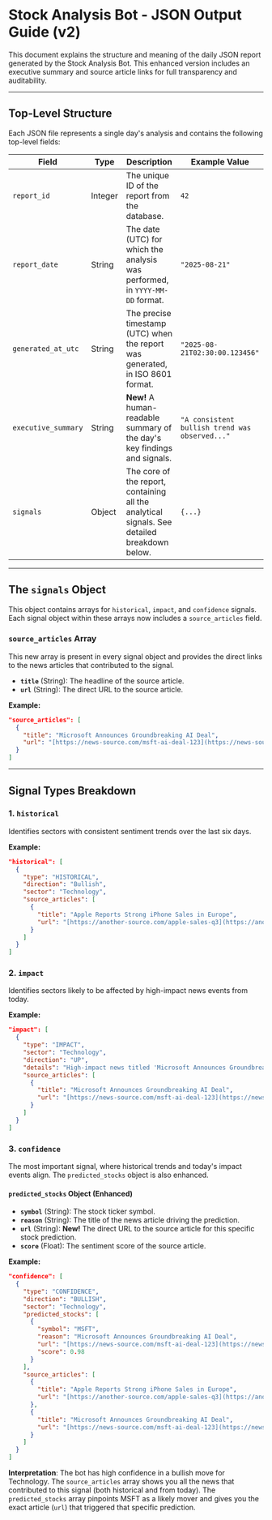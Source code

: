 # Stock Analysis Bot - JSON Output Guide (v2)

This document explains the structure and meaning of the daily JSON report generated by the Stock Analysis Bot. This enhanced version includes an executive summary and source article links for full transparency and auditability.

---

## Top-Level Structure

Each JSON file represents a single day's analysis and contains the following top-level fields:

| Field               | Type   | Description                                                                                             | Example Value                  |
| ------------------- | ------ | ------------------------------------------------------------------------------------------------------- | ------------------------------ |
| `report_id`         | Integer| The unique ID of the report from the database.                                                          | `42`                           |
| `report_date`       | String | The date (UTC) for which the analysis was performed, in `YYYY-MM-DD` format.                              | `"2025-08-21"`                 |
| `generated_at_utc`  | String | The precise timestamp (UTC) when the report was generated, in ISO 8601 format.                            | `"2025-08-21T02:30:00.123456"`  |
| `executive_summary` | String | **New!** A human-readable summary of the day's key findings and signals.                                  | `"A consistent bullish trend was observed..."` |
| `signals`           | Object | The core of the report, containing all the analytical signals. See detailed breakdown below.              | `{...}`                        |

---

## The `signals` Object

This object contains arrays for `historical`, `impact`, and `confidence` signals. Each signal object within these arrays now includes a `source_articles` field.

### `source_articles` Array

This new array is present in every signal object and provides the direct links to the news articles that contributed to the signal.

* **`title`** (String): The headline of the source article.
* **`url`** (String): The direct URL to the source article.

**Example:**
```json
"source_articles": [
  {
    "title": "Microsoft Announces Groundbreaking AI Deal",
    "url": "[https://news-source.com/msft-ai-deal-123](https://news-source.com/msft-ai-deal-123)"
  }
]
```

---

## Signal Types Breakdown

### 1. `historical`
Identifies sectors with consistent sentiment trends over the last six days.

**Example:**
```json
"historical": [
  {
    "type": "HISTORICAL",
    "direction": "Bullish",
    "sector": "Technology",
    "source_articles": [
      {
        "title": "Apple Reports Strong iPhone Sales in Europe",
        "url": "[https://another-source.com/apple-sales-q3](https://another-source.com/apple-sales-q3)"
      }
    ]
  }
]
```

### 2. `impact`
Identifies sectors likely to be affected by high-impact news events from today.

**Example:**
```json
"impact": [
  {
    "type": "IMPACT",
    "sector": "Technology",
    "direction": "UP",
    "details": "High-impact news titled 'Microsoft Announces Groundbreaking AI Deal' (Sentiment: positive @ 0.98).",
    "source_articles": [
      {
        "title": "Microsoft Announces Groundbreaking AI Deal",
        "url": "[https://news-source.com/msft-ai-deal-123](https://news-source.com/msft-ai-deal-123)"
      }
    ]
  }
]
```

### 3. `confidence`
The most important signal, where historical trends and today's impact events align. The `predicted_stocks` object is also enhanced.

#### `predicted_stocks` Object (Enhanced)
* **`symbol`** (String): The stock ticker symbol.
* **`reason`** (String): The title of the news article driving the prediction.
* **`url`** (String): **New!** The direct URL to the source article for this specific stock prediction.
* **`score`** (Float): The sentiment score of the source article.

**Example:**
```json
"confidence": [
  {
    "type": "CONFIDENCE",
    "direction": "BULLISH",
    "sector": "Technology",
    "predicted_stocks": [
      {
        "symbol": "MSFT",
        "reason": "Microsoft Announces Groundbreaking AI Deal",
        "url": "[https://news-source.com/msft-ai-deal-123](https://news-source.com/msft-ai-deal-123)",
        "score": 0.98
      }
    ],
    "source_articles": [
      {
        "title": "Apple Reports Strong iPhone Sales in Europe",
        "url": "[https://another-source.com/apple-sales-q3](https://another-source.com/apple-sales-q3)"
      },
      {
        "title": "Microsoft Announces Groundbreaking AI Deal",
        "url": "[https://news-source.com/msft-ai-deal-123](https://news-source.com/msft-ai-deal-123)"
      }
    ]
  }
]
```
**Interpretation**: The bot has high confidence in a bullish move for Technology. The `source_articles` array shows you all the news that contributed to this signal (both historical and from today). The `predicted_stocks` array pinpoints MSFT as a likely mover and gives you the exact article (`url`) that triggered that specific prediction.
